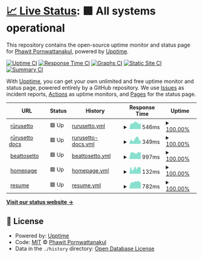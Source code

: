# [📈 Live Status](https://status.helloyeew.dev): <!--live status--> **🟩 All systems operational**

This repository contains the open-source uptime monitor and status page for [Phawit Pornwattanakul](helloyeew.dev), powered by [Upptime](https://github.com/upptime/upptime).

[![Uptime CI](https://github.com/helloyeew/site-uptime-monitor/workflows/Uptime%20CI/badge.svg)](https://github.com/helloyeew/site-uptime-monitor/actions?query=workflow%3A%22Uptime+CI%22)
[![Response Time CI](https://github.com/helloyeew/site-uptime-monitor/workflows/Response%20Time%20CI/badge.svg)](https://github.com/helloyeew/site-uptime-monitor/actions?query=workflow%3A%22Response+Time+CI%22)
[![Graphs CI](https://github.com/helloyeew/site-uptime-monitor/workflows/Graphs%20CI/badge.svg)](https://github.com/helloyeew/site-uptime-monitor/actions?query=workflow%3A%22Graphs+CI%22)
[![Static Site CI](https://github.com/helloyeew/site-uptime-monitor/workflows/Static%20Site%20CI/badge.svg)](https://github.com/helloyeew/site-uptime-monitor/actions?query=workflow%3A%22Static+Site+CI%22)
[![Summary CI](https://github.com/helloyeew/site-uptime-monitor/workflows/Summary%20CI/badge.svg)](https://github.com/helloyeew/site-uptime-monitor/actions?query=workflow%3A%22Summary+CI%22)

With [Upptime](https://upptime.js.org), you can get your own unlimited and free uptime monitor and status page, powered entirely by a GitHub repository. We use [Issues](https://github.com/helloyeew/site-uptime-monitor/issues) as incident reports, [Actions](https://github.com/helloyeew/site-uptime-monitor/actions) as uptime monitors, and [Pages](https://status.helloyeew.dev) for the status page.

<!--start: status pages-->
<!-- This summary is generated by Upptime (https://github.com/upptime/upptime) -->
<!-- Do not edit this manually, your changes will be overwritten -->
<!-- prettier-ignore -->
| URL | Status | History | Response Time | Uptime |
| --- | ------ | ------- | ------------- | ------ |
| <img alt="" src="https://icons.duckduckgo.com/ip3/rulesets.info.ico" height="13"> [rūrusetto](https://rulesets.info/) | 🟩 Up | [rurusetto.yml](https://github.com/HelloYeew/site-uptime-monitor/commits/HEAD/history/rurusetto.yml) | <details><summary><img alt="Response time graph" src="./graphs/rurusetto/response-time-week.png" height="20"> 546ms</summary><br><a href="https://helloyeew.github.io/site-uptime-monitor/history/rurusetto"><img alt="Response time 727" src="https://img.shields.io/endpoint?url=https%3A%2F%2Fraw.githubusercontent.com%2FHelloYeew%2Fsite-uptime-monitor%2FHEAD%2Fapi%2Frurusetto%2Fresponse-time.json"></a><br><a href="https://helloyeew.github.io/site-uptime-monitor/history/rurusetto"><img alt="24-hour response time 472" src="https://img.shields.io/endpoint?url=https%3A%2F%2Fraw.githubusercontent.com%2FHelloYeew%2Fsite-uptime-monitor%2FHEAD%2Fapi%2Frurusetto%2Fresponse-time-day.json"></a><br><a href="https://helloyeew.github.io/site-uptime-monitor/history/rurusetto"><img alt="7-day response time 546" src="https://img.shields.io/endpoint?url=https%3A%2F%2Fraw.githubusercontent.com%2FHelloYeew%2Fsite-uptime-monitor%2FHEAD%2Fapi%2Frurusetto%2Fresponse-time-week.json"></a><br><a href="https://helloyeew.github.io/site-uptime-monitor/history/rurusetto"><img alt="30-day response time 572" src="https://img.shields.io/endpoint?url=https%3A%2F%2Fraw.githubusercontent.com%2FHelloYeew%2Fsite-uptime-monitor%2FHEAD%2Fapi%2Frurusetto%2Fresponse-time-month.json"></a><br><a href="https://helloyeew.github.io/site-uptime-monitor/history/rurusetto"><img alt="1-year response time 724" src="https://img.shields.io/endpoint?url=https%3A%2F%2Fraw.githubusercontent.com%2FHelloYeew%2Fsite-uptime-monitor%2FHEAD%2Fapi%2Frurusetto%2Fresponse-time-year.json"></a></details> | <details><summary><a href="https://helloyeew.github.io/site-uptime-monitor/history/rurusetto">100.00%</a></summary><a href="https://helloyeew.github.io/site-uptime-monitor/history/rurusetto"><img alt="All-time uptime 99.99%" src="https://img.shields.io/endpoint?url=https%3A%2F%2Fraw.githubusercontent.com%2FHelloYeew%2Fsite-uptime-monitor%2FHEAD%2Fapi%2Frurusetto%2Fuptime.json"></a><br><a href="https://helloyeew.github.io/site-uptime-monitor/history/rurusetto"><img alt="24-hour uptime 100.00%" src="https://img.shields.io/endpoint?url=https%3A%2F%2Fraw.githubusercontent.com%2FHelloYeew%2Fsite-uptime-monitor%2FHEAD%2Fapi%2Frurusetto%2Fuptime-day.json"></a><br><a href="https://helloyeew.github.io/site-uptime-monitor/history/rurusetto"><img alt="7-day uptime 100.00%" src="https://img.shields.io/endpoint?url=https%3A%2F%2Fraw.githubusercontent.com%2FHelloYeew%2Fsite-uptime-monitor%2FHEAD%2Fapi%2Frurusetto%2Fuptime-week.json"></a><br><a href="https://helloyeew.github.io/site-uptime-monitor/history/rurusetto"><img alt="30-day uptime 100.00%" src="https://img.shields.io/endpoint?url=https%3A%2F%2Fraw.githubusercontent.com%2FHelloYeew%2Fsite-uptime-monitor%2FHEAD%2Fapi%2Frurusetto%2Fuptime-month.json"></a><br><a href="https://helloyeew.github.io/site-uptime-monitor/history/rurusetto"><img alt="1-year uptime 100.00%" src="https://img.shields.io/endpoint?url=https%3A%2F%2Fraw.githubusercontent.com%2FHelloYeew%2Fsite-uptime-monitor%2FHEAD%2Fapi%2Frurusetto%2Fuptime-year.json"></a></details>
| <img alt="" src="https://icons.duckduckgo.com/ip3/docs.rulesets.info.ico" height="13"> [rūrusetto docs](https://docs.rulesets.info/) | 🟩 Up | [rurusetto-docs.yml](https://github.com/HelloYeew/site-uptime-monitor/commits/HEAD/history/rurusetto-docs.yml) | <details><summary><img alt="Response time graph" src="./graphs/rurusetto-docs/response-time-week.png" height="20"> 349ms</summary><br><a href="https://helloyeew.github.io/site-uptime-monitor/history/rurusetto-docs"><img alt="Response time 337" src="https://img.shields.io/endpoint?url=https%3A%2F%2Fraw.githubusercontent.com%2FHelloYeew%2Fsite-uptime-monitor%2FHEAD%2Fapi%2Frurusetto-docs%2Fresponse-time.json"></a><br><a href="https://helloyeew.github.io/site-uptime-monitor/history/rurusetto-docs"><img alt="24-hour response time 304" src="https://img.shields.io/endpoint?url=https%3A%2F%2Fraw.githubusercontent.com%2FHelloYeew%2Fsite-uptime-monitor%2FHEAD%2Fapi%2Frurusetto-docs%2Fresponse-time-day.json"></a><br><a href="https://helloyeew.github.io/site-uptime-monitor/history/rurusetto-docs"><img alt="7-day response time 349" src="https://img.shields.io/endpoint?url=https%3A%2F%2Fraw.githubusercontent.com%2FHelloYeew%2Fsite-uptime-monitor%2FHEAD%2Fapi%2Frurusetto-docs%2Fresponse-time-week.json"></a><br><a href="https://helloyeew.github.io/site-uptime-monitor/history/rurusetto-docs"><img alt="30-day response time 315" src="https://img.shields.io/endpoint?url=https%3A%2F%2Fraw.githubusercontent.com%2FHelloYeew%2Fsite-uptime-monitor%2FHEAD%2Fapi%2Frurusetto-docs%2Fresponse-time-month.json"></a><br><a href="https://helloyeew.github.io/site-uptime-monitor/history/rurusetto-docs"><img alt="1-year response time 352" src="https://img.shields.io/endpoint?url=https%3A%2F%2Fraw.githubusercontent.com%2FHelloYeew%2Fsite-uptime-monitor%2FHEAD%2Fapi%2Frurusetto-docs%2Fresponse-time-year.json"></a></details> | <details><summary><a href="https://helloyeew.github.io/site-uptime-monitor/history/rurusetto-docs">100.00%</a></summary><a href="https://helloyeew.github.io/site-uptime-monitor/history/rurusetto-docs"><img alt="All-time uptime 99.98%" src="https://img.shields.io/endpoint?url=https%3A%2F%2Fraw.githubusercontent.com%2FHelloYeew%2Fsite-uptime-monitor%2FHEAD%2Fapi%2Frurusetto-docs%2Fuptime.json"></a><br><a href="https://helloyeew.github.io/site-uptime-monitor/history/rurusetto-docs"><img alt="24-hour uptime 100.00%" src="https://img.shields.io/endpoint?url=https%3A%2F%2Fraw.githubusercontent.com%2FHelloYeew%2Fsite-uptime-monitor%2FHEAD%2Fapi%2Frurusetto-docs%2Fuptime-day.json"></a><br><a href="https://helloyeew.github.io/site-uptime-monitor/history/rurusetto-docs"><img alt="7-day uptime 100.00%" src="https://img.shields.io/endpoint?url=https%3A%2F%2Fraw.githubusercontent.com%2FHelloYeew%2Fsite-uptime-monitor%2FHEAD%2Fapi%2Frurusetto-docs%2Fuptime-week.json"></a><br><a href="https://helloyeew.github.io/site-uptime-monitor/history/rurusetto-docs"><img alt="30-day uptime 100.00%" src="https://img.shields.io/endpoint?url=https%3A%2F%2Fraw.githubusercontent.com%2FHelloYeew%2Fsite-uptime-monitor%2FHEAD%2Fapi%2Frurusetto-docs%2Fuptime-month.json"></a><br><a href="https://helloyeew.github.io/site-uptime-monitor/history/rurusetto-docs"><img alt="1-year uptime 100.00%" src="https://img.shields.io/endpoint?url=https%3A%2F%2Fraw.githubusercontent.com%2FHelloYeew%2Fsite-uptime-monitor%2FHEAD%2Fapi%2Frurusetto-docs%2Fuptime-year.json"></a></details>
| <img alt="" src="https://icons.duckduckgo.com/ip3/beatsets.info.ico" height="13"> [beattosetto](https://beatsets.info/) | 🟩 Up | [beattosetto.yml](https://github.com/HelloYeew/site-uptime-monitor/commits/HEAD/history/beattosetto.yml) | <details><summary><img alt="Response time graph" src="./graphs/beattosetto/response-time-week.png" height="20"> 997ms</summary><br><a href="https://helloyeew.github.io/site-uptime-monitor/history/beattosetto"><img alt="Response time 1069" src="https://img.shields.io/endpoint?url=https%3A%2F%2Fraw.githubusercontent.com%2FHelloYeew%2Fsite-uptime-monitor%2FHEAD%2Fapi%2Fbeattosetto%2Fresponse-time.json"></a><br><a href="https://helloyeew.github.io/site-uptime-monitor/history/beattosetto"><img alt="24-hour response time 1081" src="https://img.shields.io/endpoint?url=https%3A%2F%2Fraw.githubusercontent.com%2FHelloYeew%2Fsite-uptime-monitor%2FHEAD%2Fapi%2Fbeattosetto%2Fresponse-time-day.json"></a><br><a href="https://helloyeew.github.io/site-uptime-monitor/history/beattosetto"><img alt="7-day response time 997" src="https://img.shields.io/endpoint?url=https%3A%2F%2Fraw.githubusercontent.com%2FHelloYeew%2Fsite-uptime-monitor%2FHEAD%2Fapi%2Fbeattosetto%2Fresponse-time-week.json"></a><br><a href="https://helloyeew.github.io/site-uptime-monitor/history/beattosetto"><img alt="30-day response time 1065" src="https://img.shields.io/endpoint?url=https%3A%2F%2Fraw.githubusercontent.com%2FHelloYeew%2Fsite-uptime-monitor%2FHEAD%2Fapi%2Fbeattosetto%2Fresponse-time-month.json"></a><br><a href="https://helloyeew.github.io/site-uptime-monitor/history/beattosetto"><img alt="1-year response time 1065" src="https://img.shields.io/endpoint?url=https%3A%2F%2Fraw.githubusercontent.com%2FHelloYeew%2Fsite-uptime-monitor%2FHEAD%2Fapi%2Fbeattosetto%2Fresponse-time-year.json"></a></details> | <details><summary><a href="https://helloyeew.github.io/site-uptime-monitor/history/beattosetto">100.00%</a></summary><a href="https://helloyeew.github.io/site-uptime-monitor/history/beattosetto"><img alt="All-time uptime 100.00%" src="https://img.shields.io/endpoint?url=https%3A%2F%2Fraw.githubusercontent.com%2FHelloYeew%2Fsite-uptime-monitor%2FHEAD%2Fapi%2Fbeattosetto%2Fuptime.json"></a><br><a href="https://helloyeew.github.io/site-uptime-monitor/history/beattosetto"><img alt="24-hour uptime 100.00%" src="https://img.shields.io/endpoint?url=https%3A%2F%2Fraw.githubusercontent.com%2FHelloYeew%2Fsite-uptime-monitor%2FHEAD%2Fapi%2Fbeattosetto%2Fuptime-day.json"></a><br><a href="https://helloyeew.github.io/site-uptime-monitor/history/beattosetto"><img alt="7-day uptime 100.00%" src="https://img.shields.io/endpoint?url=https%3A%2F%2Fraw.githubusercontent.com%2FHelloYeew%2Fsite-uptime-monitor%2FHEAD%2Fapi%2Fbeattosetto%2Fuptime-week.json"></a><br><a href="https://helloyeew.github.io/site-uptime-monitor/history/beattosetto"><img alt="30-day uptime 100.00%" src="https://img.shields.io/endpoint?url=https%3A%2F%2Fraw.githubusercontent.com%2FHelloYeew%2Fsite-uptime-monitor%2FHEAD%2Fapi%2Fbeattosetto%2Fuptime-month.json"></a><br><a href="https://helloyeew.github.io/site-uptime-monitor/history/beattosetto"><img alt="1-year uptime 100.00%" src="https://img.shields.io/endpoint?url=https%3A%2F%2Fraw.githubusercontent.com%2FHelloYeew%2Fsite-uptime-monitor%2FHEAD%2Fapi%2Fbeattosetto%2Fuptime-year.json"></a></details>
| <img alt="" src="https://icons.duckduckgo.com/ip3/helloyeew.dev.ico" height="13"> [homepage](https://helloyeew.dev/) | 🟩 Up | [homepage.yml](https://github.com/HelloYeew/site-uptime-monitor/commits/HEAD/history/homepage.yml) | <details><summary><img alt="Response time graph" src="./graphs/homepage/response-time-week.png" height="20"> 132ms</summary><br><a href="https://helloyeew.github.io/site-uptime-monitor/history/homepage"><img alt="Response time 140" src="https://img.shields.io/endpoint?url=https%3A%2F%2Fraw.githubusercontent.com%2FHelloYeew%2Fsite-uptime-monitor%2FHEAD%2Fapi%2Fhomepage%2Fresponse-time.json"></a><br><a href="https://helloyeew.github.io/site-uptime-monitor/history/homepage"><img alt="24-hour response time 70" src="https://img.shields.io/endpoint?url=https%3A%2F%2Fraw.githubusercontent.com%2FHelloYeew%2Fsite-uptime-monitor%2FHEAD%2Fapi%2Fhomepage%2Fresponse-time-day.json"></a><br><a href="https://helloyeew.github.io/site-uptime-monitor/history/homepage"><img alt="7-day response time 132" src="https://img.shields.io/endpoint?url=https%3A%2F%2Fraw.githubusercontent.com%2FHelloYeew%2Fsite-uptime-monitor%2FHEAD%2Fapi%2Fhomepage%2Fresponse-time-week.json"></a><br><a href="https://helloyeew.github.io/site-uptime-monitor/history/homepage"><img alt="30-day response time 137" src="https://img.shields.io/endpoint?url=https%3A%2F%2Fraw.githubusercontent.com%2FHelloYeew%2Fsite-uptime-monitor%2FHEAD%2Fapi%2Fhomepage%2Fresponse-time-month.json"></a><br><a href="https://helloyeew.github.io/site-uptime-monitor/history/homepage"><img alt="1-year response time 145" src="https://img.shields.io/endpoint?url=https%3A%2F%2Fraw.githubusercontent.com%2FHelloYeew%2Fsite-uptime-monitor%2FHEAD%2Fapi%2Fhomepage%2Fresponse-time-year.json"></a></details> | <details><summary><a href="https://helloyeew.github.io/site-uptime-monitor/history/homepage">100.00%</a></summary><a href="https://helloyeew.github.io/site-uptime-monitor/history/homepage"><img alt="All-time uptime 99.91%" src="https://img.shields.io/endpoint?url=https%3A%2F%2Fraw.githubusercontent.com%2FHelloYeew%2Fsite-uptime-monitor%2FHEAD%2Fapi%2Fhomepage%2Fuptime.json"></a><br><a href="https://helloyeew.github.io/site-uptime-monitor/history/homepage"><img alt="24-hour uptime 100.00%" src="https://img.shields.io/endpoint?url=https%3A%2F%2Fraw.githubusercontent.com%2FHelloYeew%2Fsite-uptime-monitor%2FHEAD%2Fapi%2Fhomepage%2Fuptime-day.json"></a><br><a href="https://helloyeew.github.io/site-uptime-monitor/history/homepage"><img alt="7-day uptime 100.00%" src="https://img.shields.io/endpoint?url=https%3A%2F%2Fraw.githubusercontent.com%2FHelloYeew%2Fsite-uptime-monitor%2FHEAD%2Fapi%2Fhomepage%2Fuptime-week.json"></a><br><a href="https://helloyeew.github.io/site-uptime-monitor/history/homepage"><img alt="30-day uptime 100.00%" src="https://img.shields.io/endpoint?url=https%3A%2F%2Fraw.githubusercontent.com%2FHelloYeew%2Fsite-uptime-monitor%2FHEAD%2Fapi%2Fhomepage%2Fuptime-month.json"></a><br><a href="https://helloyeew.github.io/site-uptime-monitor/history/homepage"><img alt="1-year uptime 100.00%" src="https://img.shields.io/endpoint?url=https%3A%2F%2Fraw.githubusercontent.com%2FHelloYeew%2Fsite-uptime-monitor%2FHEAD%2Fapi%2Fhomepage%2Fuptime-year.json"></a></details>
| <img alt="" src="https://icons.duckduckgo.com/ip3/resume.helloyeew.dev.ico" height="13"> [resume](https://resume.helloyeew.dev/) | 🟩 Up | [resume.yml](https://github.com/HelloYeew/site-uptime-monitor/commits/HEAD/history/resume.yml) | <details><summary><img alt="Response time graph" src="./graphs/resume/response-time-week.png" height="20"> 782ms</summary><br><a href="https://helloyeew.github.io/site-uptime-monitor/history/resume"><img alt="Response time 651" src="https://img.shields.io/endpoint?url=https%3A%2F%2Fraw.githubusercontent.com%2FHelloYeew%2Fsite-uptime-monitor%2FHEAD%2Fapi%2Fresume%2Fresponse-time.json"></a><br><a href="https://helloyeew.github.io/site-uptime-monitor/history/resume"><img alt="24-hour response time 779" src="https://img.shields.io/endpoint?url=https%3A%2F%2Fraw.githubusercontent.com%2FHelloYeew%2Fsite-uptime-monitor%2FHEAD%2Fapi%2Fresume%2Fresponse-time-day.json"></a><br><a href="https://helloyeew.github.io/site-uptime-monitor/history/resume"><img alt="7-day response time 782" src="https://img.shields.io/endpoint?url=https%3A%2F%2Fraw.githubusercontent.com%2FHelloYeew%2Fsite-uptime-monitor%2FHEAD%2Fapi%2Fresume%2Fresponse-time-week.json"></a><br><a href="https://helloyeew.github.io/site-uptime-monitor/history/resume"><img alt="30-day response time 664" src="https://img.shields.io/endpoint?url=https%3A%2F%2Fraw.githubusercontent.com%2FHelloYeew%2Fsite-uptime-monitor%2FHEAD%2Fapi%2Fresume%2Fresponse-time-month.json"></a><br><a href="https://helloyeew.github.io/site-uptime-monitor/history/resume"><img alt="1-year response time 658" src="https://img.shields.io/endpoint?url=https%3A%2F%2Fraw.githubusercontent.com%2FHelloYeew%2Fsite-uptime-monitor%2FHEAD%2Fapi%2Fresume%2Fresponse-time-year.json"></a></details> | <details><summary><a href="https://helloyeew.github.io/site-uptime-monitor/history/resume">100.00%</a></summary><a href="https://helloyeew.github.io/site-uptime-monitor/history/resume"><img alt="All-time uptime 100.00%" src="https://img.shields.io/endpoint?url=https%3A%2F%2Fraw.githubusercontent.com%2FHelloYeew%2Fsite-uptime-monitor%2FHEAD%2Fapi%2Fresume%2Fuptime.json"></a><br><a href="https://helloyeew.github.io/site-uptime-monitor/history/resume"><img alt="24-hour uptime 100.00%" src="https://img.shields.io/endpoint?url=https%3A%2F%2Fraw.githubusercontent.com%2FHelloYeew%2Fsite-uptime-monitor%2FHEAD%2Fapi%2Fresume%2Fuptime-day.json"></a><br><a href="https://helloyeew.github.io/site-uptime-monitor/history/resume"><img alt="7-day uptime 100.00%" src="https://img.shields.io/endpoint?url=https%3A%2F%2Fraw.githubusercontent.com%2FHelloYeew%2Fsite-uptime-monitor%2FHEAD%2Fapi%2Fresume%2Fuptime-week.json"></a><br><a href="https://helloyeew.github.io/site-uptime-monitor/history/resume"><img alt="30-day uptime 100.00%" src="https://img.shields.io/endpoint?url=https%3A%2F%2Fraw.githubusercontent.com%2FHelloYeew%2Fsite-uptime-monitor%2FHEAD%2Fapi%2Fresume%2Fuptime-month.json"></a><br><a href="https://helloyeew.github.io/site-uptime-monitor/history/resume"><img alt="1-year uptime 100.00%" src="https://img.shields.io/endpoint?url=https%3A%2F%2Fraw.githubusercontent.com%2FHelloYeew%2Fsite-uptime-monitor%2FHEAD%2Fapi%2Fresume%2Fuptime-year.json"></a></details>

<!--end: status pages-->

[**Visit our status website →**](https://status.helloyeew.dev)

## 📄 License

- Powered by: [Upptime](https://github.com/upptime/upptime)
- Code: [MIT](./LICENSE) © [Phawit Pornwattanakul](helloyeew.dev)
- Data in the `./history` directory: [Open Database License](https://opendatacommons.org/licenses/odbl/1-0/)
